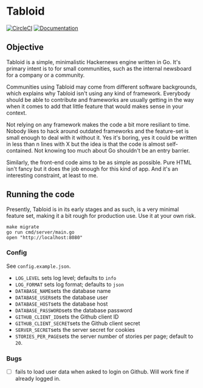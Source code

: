 # Tabloid

[![CircleCI](https://circleci.com/gh/jhchabran/tabloid.svg?style=svg&circle-token=533494a13f23294eba935427d6666c2b6eea5ae3)](https://circleci.com/gh/jhchabran/tabloid)
[![Documentation](https://godoc.org/github.com/tabloid/jhchabran?status.svg)](http://godoc.org/github.com/jhchabran/tabloid)

## Objective

Tabloid is a simple, minimalistic Hackernews engine written in Go. It's primary intent is to for small
communities, such as the internal newsboard for a company or a community.

Communities using Tabloid may come from different software backgrounds, which explains why Tabloid isn't using any kind of framework. Everybody should be able to contribute and frameworks are usually getting in the way when it comes to add that little feature that would makes sense in your context.

Not relying on any framework makes the code a bit more resiliant to time. Nobody likes to hack around outdated frameworks and the feature-set is small enough to deal with it without it. Yes it's boring, yes it could be written in less than n lines with X but the idea is that the code is almost self-contained. Not knowing too much about Go shouldn't be an entry barrier.

Similarly, the front-end code aims to be as simple as possible. Pure HTML isn't fancy but it does the job enough for this kind of app. And it's an interesting constraint, at least to me.

## Running the code

Presently, Tabloid is in its early stages and as such, is a very minimal feature set, making it a bit rough for production use. Use it at your own risk.

```
make migrate
go run cmd/server/main.go
open "http://localhost:8080"
```

### Config

See `config.example.json`.

- `LOG_LEVEL` sets log level; defaults to `info`
- `LOG_FORMAT` sets log format; defaults to `json`
- `DATABASE_NAME`sets the database name
- `DATABASE_USER`sets the database user
- `DATABASE_HOST`sets the database host
- `DATABASE_PASSWORD`sets the database password
- `GITHUB_CLIENT_ID`sets the Github client ID
- `GITHUB_CLIENT_SECRET`sets the Github client secret
- `SERVER_SECRET`sets the server secret for cookies
- `STORIES_PER_PAGE`sets the server number of stories per page; default to `20`.

### Bugs

- [ ] fails to load user data when asked to login on Github. Will work fine if already logged in.
